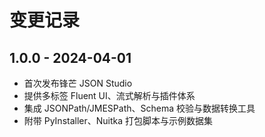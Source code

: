 # 变更记录

## 1.0.0 - 2024-04-01

- 首次发布锋芒 JSON Studio
- 提供多标签 Fluent UI、流式解析与插件体系
- 集成 JSONPath/JMESPath、Schema 校验与数据转换工具
- 附带 PyInstaller、Nuitka 打包脚本与示例数据集
